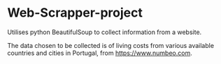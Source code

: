 # Web-Scrapper-project

Utilises python BeautifulSoup to collect information from a website.

The data chosen to be collected is of living costs from various available countries and cities in Portugal, from https://www.numbeo.com.
